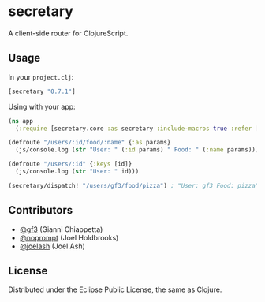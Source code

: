 # secretary

A client-side router for ClojureScript.

## Usage

In your `project.clj`:

```clojure
[secretary "0.7.1"]
```

Using with your app:

```clojure
(ns app
  (:require [secretary.core :as secretary :include-macros true :refer [defroute]]))

(defroute "/users/:id/food/:name" {:as params}
  (js/console.log (str "User: " (:id params) " Food: " (:name params))))

(defroute "/users/:id" {:keys [id]}
  (js/console.log (str "User: " id)))

(secretary/dispatch! "/users/gf3/food/pizza") ; "User: gf3 Food: pizza"
```

## Contributors

* [@gf3](https://github.com/gf3) (Gianni Chiappetta)
* [@noprompt](https://github.com/noprompt) (Joel Holdbrooks)
* [@joelash](https://github.com/joelash) (Joel Ash)

## License

Distributed under the Eclipse Public License, the same as Clojure.
